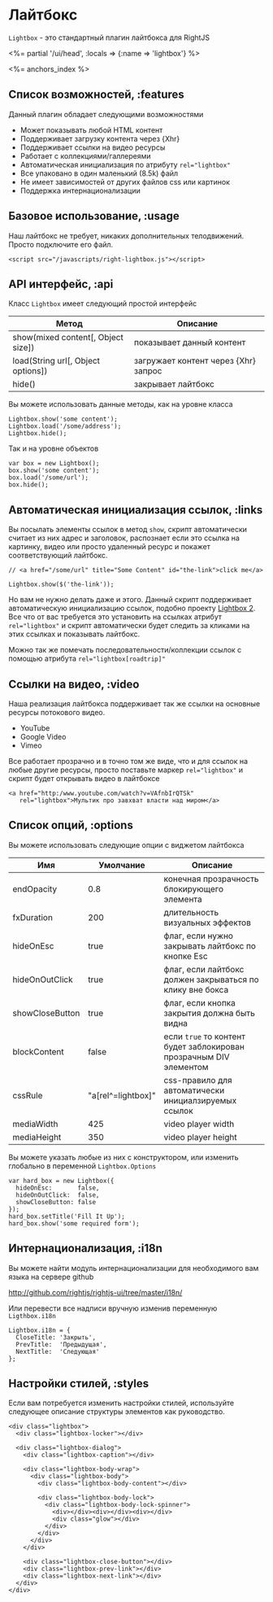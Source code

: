 # Лайтбокс

`Lightbox` - это стандартный плагин лайтбокса для RightJS

<%= partial '/ui/head', :locals => {:name => 'lightbox'} %>

<%= anchors_index %>

## Список возможностей, :features

Данный плагин обладает следующими возможностями

* Может показывать любой HTML контент
* Поддерживает загрузку контента через {Xhr}
* Поддерживает ссылки на видео ресурсы
* Работает с коллекциями/галлереями
* Автоматическая инициализация по атрибуту `rel="lightbox"`
* Все упаковано в один маленький (8.5k) файл
* Не имеет зависимостей от других файлов css или картинок
* Поддержка интернационализации


## Базовое использование, :usage

Наш лайтбокс не требует, никаких дополнительных телодвижений. Просто подключите его файл.

    <script src="/javascripts/right-lightbox.js"></script>


## API интерфейс, :api

Класс `Lightbox` имеет следующий простой интерфейс

Метод                                | Описание
-------------------------------------|---------------------------------------------------
show(mixed content\[, Object size\]) | показывает данный контент
load(String url\[, Object options\]) | загружает контент через {Xhr} запрос
hide()                               | закрывает лайтбокс

Вы можете использовать данные методы, как на уровне класса

    Lightbox.show('some content');
    Lightbox.load('/some/address');
    Lightbox.hide();

Так и на уровне объектов

    var box = new Lightbox();
    box.show('some content');
    box.load('/some/url');
    box.hide();


## Автоматическая инициализация ссылок, :links

Вы посылать элементы ссылок в метод `show`, скрипт автоматически считает из
них адрес и заголовок, распознает если это ссылка на картинку, видео или просто
удаленный ресурс и покажет соответствующий лайтбокс.

    // <a href="/some/url" title="Some Content" id="the-link">click me</a>

    Lightbox.show($('the-link'));

Но вам не нужно делать даже и этого. Данный скрипт поддерживает автоматическую
инициализацию ссылок, подобно проекту [Lightbox 2](http://www.huddletogether.com/projects/lightbox2).
Все что от вас требуется это установить на ссылках атрибут `rel="lightbox"` и скрипт
автоматически будет следить за кликами на этих ссылках и показывать лайтбокс.

Можно так же помечать последовательности/коллекции ссылок с помощью атрибута
`rel="lightbox[roadtrip]"`

## Ссылки на видео, :video

Наша реализация лайтбокса поддерживает так же ссылки на основные ресурсы потокового видео.

* YouTube
* Google Video
* Vimeo

Все работает прозрачно и в точно том же виде, что и для ссылок на любые другие ресурсы,
просто поставьте маркер `rel="lightbox"` и скрипт будет открывать видео в лайтбоксе

    <a href="http:/www.youtube.com/watch?v=VAfnbIrQTSk"
       rel="lightbox">Мультик про завхват власти над миром</a>


## Список опций, :options

Вы можете использовать следующие опции с виджетом лайтбокса

Имя             | Умолчание  | Описание
----------------|------------|----------------------------------------------------------------------------------
endOpacity      | 0.8        | конечная прозрачность блокирующего элемента
fxDuration      | 200        | длительность визуальных эффектов
hideOnEsc       | true       | флаг, если нужно закрывать лайтбокс по кнопке Esc
hideOnOutClick  | true       | флаг, если лайтбокс должен закрываться по клику вне бокса
showCloseButton | true       | флаг, если кнопка закрытия должна быть видна
blockContent    | false      | если `true` то контент будет заблокирован прозрачным DIV элементом
cssRule         | "a\[rel^=lightbox\]" | css-правило для автоматически инициалзируемых ссылок
mediaWidth      | 425     | video player width
mediaHeight     | 350     | video player height

Вы можете указать любые из них с конструктором, или изменить глобально в переменной `Lightbox.Options`

    var hard_box = new Lightbox({
      hideOnEsc:       false,
      hideOnOutClick:  false,
      showCloseButton: false
    });
    hard_box.setTitle('Fill It Up');
    hard_box.show('some required form');


## Интернационализация, :i18n

Вы можете найти модуль интернационализации для необходимого вам языка на сервере github

<http://github.com/rightjs/rightjs-ui/tree/master/i18n/>

Или перевести все надписи вручную изменив переменную `Ligthbox.i18n`

    Lightbox.i18n = {
      CloseTitle: 'Закрыть',
      PrevTitle:  'Предыдущая',
      NextTitle:  'Следующая'
    };


## Настройки стилей, :styles

Если вам потребуется изменить настройки стилей, используйте следующее описание
структуры элементов как руководство.

    <div class="lightbox">
      <div class="lightbox-locker"></div>

      <div class="lightbox-dialog">
        <div class="lightbox-caption"></div>

        <div class="lightbox-body-wrap">
          <div class="lightbox-body">
            <div class="lightbox-body-content"></div>

            <div class="lightbox-body-lock">
              <div class="lightbox-body-lock-spinner">
                <div></div><div></div><div></div>
                <div class="glow"></div>
              </div>
            </div>
          </div>
        </div>

        <div class="lightbox-close-button"></div>
        <div class="lightbox-prev-link"></div>
        <div class="lightbox-next-link"></div>
      </div>
    </div>

